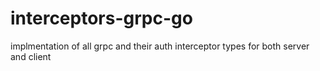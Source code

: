 # interceptors-grpc-go

implmentation of all grpc and their auth interceptor types for both server and client
